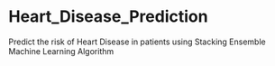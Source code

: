 # Heart_Disease_Prediction
Predict the risk of Heart Disease in patients using Stacking Ensemble Machine Learning Algorithm
